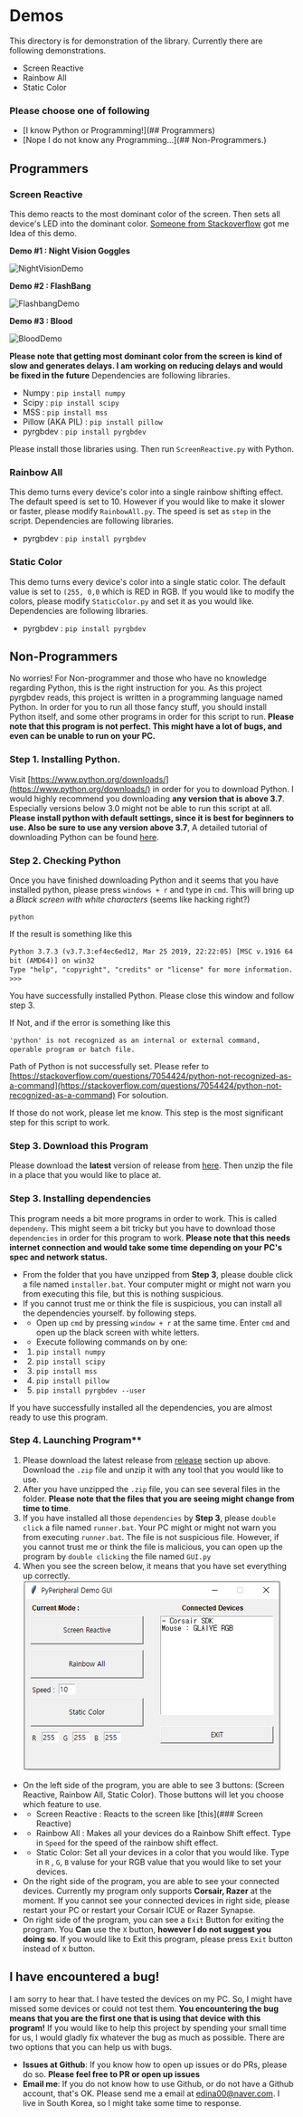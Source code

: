 # Demos
This directory is for demonstration of the library. Currently there are following demonstrations.
- Screen Reactive
- Rainbow All
- Static Color
### Please choose one of following
- [I know Python or Programming!](## Programmers)
- [Nope I do not know any Programming...](## Non-Programmers.)

## Programmers

### Screen Reactive
This demo reacts to the most dominant color of the screen. Then sets all device's LED into the dominant color. [Someone from Stackoverflow](https://stackoverflow.com/questions/3241929/python-find-dominant-most-common-color-in-an-image) got me Idea of this demo. 

**Demo #1 : Night Vision Goggles** 

![NightVisionDemo](https://github.com/gooday2die/PyPheperial/blob/master/Pics/demo1.gif?raw=true)


**Demo #2 : FlashBang**  

![FlashbangDemo](https://github.com/gooday2die/PyPheperial/blob/master/Pics/demo2.gif?raw=true)


**Demo #3 : Blood** 

![BloodDemo](https://github.com/gooday2die/PyPheperial/blob/master/Pics/demo3.gif?raw=true)


**Please note that getting most dominant color from the screen is kind of slow and generates delays. I am working on reducing delays and would be fixed in the future** Dependencies are following libraries. 
- Numpy : `pip install numpy`
- Scipy : `pip install scipy`
- MSS : `pip install mss`
- Pillow (AKA PIL) : `pip install pillow`
- pyrgbdev : `pip install pyrgbdev`

Please install those libraries using. Then run `ScreenReactive.py` with Python.

### Rainbow All
This demo turns every device's color into a single rainbow shifting effect. The default speed is set to 10. However if you would like to make it slower or faster, please modify `RainbowAll.py`. The speed is set as `step` in the script. Dependencies are following libraries.
- pyrgbdev : `pip install pyrgbdev`


### Static Color
This demo turns every device's color into a single static color. The default value is set to `(255, 0,0` which is RED in RGB. If you would like to modify the colors, please modify `StaticColor.py` and set it as you would like. Dependencies are following libraries.
- pyrgbdev : `pip install pyrgbdev`

## Non-Programmers
No worries! For Non-programmer and those who have no knowledge regarding Python, this is the right instruction for you. As this project pyrgbdev reads, this project is written in a programming language named Python. In order for you to run all those fancy stuff, you should install Python itself, and some other programs in order for this script to run. **Please  note that this program is not perfect. This might have a lot of bugs, and even can be unable to run on your PC.** 

### Step 1. Installing Python.
Visit [https://www.python.org/downloads/](https://www.python.org/downloads/) in order for you to download Python. I would highly recommend you downloading **any version that is above 3.7**. Especially versions below 3.0 might not be able to run this script at all. **Please install python with default settings, since it is best for beginners to use.  Also be sure to use any version above 3.7**, A detailed tutorial of downloading Python can be found [here](https://phoenixnap.com/kb/how-to-install-python-3-windows).

### Step 2. Checking Python
Once you have finished downloading Python and it seems that you have installed python, please press `windows + r` and type in `cmd`. This will bring up a *Black screen with white characters* (seems like hacking right?)

    python
If the result is something like this

    Python 3.7.3 (v3.7.3:ef4ec6ed12, Mar 25 2019, 22:22:05) [MSC v.1916 64 bit (AMD64)] on win32
    Type "help", "copyright", "credits" or "license" for more information.
    >>>
   You have successfully installed Python. Please close this window and follow step 3.

If Not, and if the error is something like this

    'python' is not recognized as an internal or external command, operable program or batch file.

Path of Python is not successfully set. Please refer to 
[https://stackoverflow.com/questions/7054424/python-not-recognized-as-a-command](https://stackoverflow.com/questions/7054424/python-not-recognized-as-a-command) For soloution.

If those do not work, please let me know. 
This step is the most significant step for this script to work.

### Step 3. Download this Program
Please download the **latest** version of release from [here](https://github.com/gooday2die/pyrgbdev/releases/). Then unzip the file in a place that you would like to place at.

### Step 3. Installing dependencies
This program needs a bit more programs in order to work. This is called `dependeny`. This might seem a bit tricky but you have to download those `dependencies` in order for this program to work. **Please note that this needs internet connection and would take some time depending on your PC's spec and network  status.**

- From the folder that you have unzipped from **Step 3**, please double click a file named `installer.bat`. Your computer might or might not warn you from executing this file, but this is nothing suspicious. 
- If you cannot trust me or think the file is suspicious, you can install all the dependencies yourself. by following steps.
- - Open up `cmd` by pressing `window + r` at the same time. Enter `cmd` and open up the black screen with white letters. 
- - Execute following commands on by one:
- 1. `pip install numpy`
- 2. `pip install scipy`
- 3. `pip install mss`
- 4. `pip install pillow`
- 5. `pip install pyrgbdev --user`

If you have successfully installed all the dependencies, you are almost ready to use this program.

### Step 4. Launching Program**
1. Please download the latest release from [release](https://github.com/gooday2die/pyrgbdev/releases) section up above. Download the `.zip` file and unzip it with any tool that you would like to use. 
2. After you have unzipped the `.zip` file, you can see several files in the folder. **Please note that the files that you are seeing might change from time to time**. 
3. If you have installed all those `dependencies` by **Step 3**, please `double click` a file named `runner.bat`. Your PC might or might not warn you from executing `runner.bat`. The file is not suspicious file. However, if you cannot trust me or think the file is malicious, you can open up the program by `double clicking` the file named `GUI.py`
4. When you see the screen below, it means that you have set everything up correctly.
![enter image description here](https://raw.githubusercontent.com/gooday2die/PyRGBDev/main/Demos/ui_pics/ui_1.png)

- On the left side of the program, you are able to see 3 buttons: (Screen Reactive, Rainbow All, Static Color). Those buttons will let you choose which feature to use. 
- - Screen Reactive : Reacts to the screen like [this](### Screen Reactive)
- - Rainbow All : Makes all your devices do a Rainbow Shift effect. Type in `Speed` for the speed of the rainbow shift effect.
- - Static Color: Set all your devices in a color that you would like. Type in `R` , `G`, `B` valuse for your RGB value that you would like to set your devices. 
- On the right side of the program, you are able to see your connected devices. Currently my program only supports **Corsair, Razer** at the moment. If you cannot see your connected devices in right side, please restart your PC or restart your Corsair ICUE or Razer Synapse. 
- On right side of the program, you can see a `Exit` Button for exiting the program. You **Can** use the `X` button, **however I do not suggest you doing so**. If you would like to Exit this program, please press `Exit` button instead of `X` button. 


## I have encountered a bug!
I am sorry to hear that. I have tested the devices on my PC. So, I might have missed some devices or could not test them. **You encountering the bug means that you are the first one that is using that device with this program!** If you would like to help this project by spending your small time for us, I would gladly fix whatever the bug as much as possible. There are two options that you can help us with bugs.

- **Issues at Github**: If you know how to open up issues or do PRs, please do so. **Please feel free to PR or open up issues**
- **Email me**: If you do not know how to use Github, or do not have a Github account, that's OK. Please send me a email at edina00@naver.com. I live in South Korea, so I might take some time to response. 